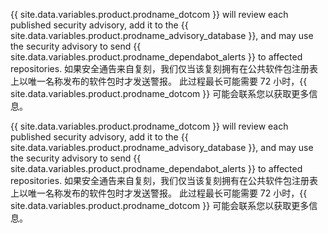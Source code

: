 {{ site.data.variables.product.prodname_dotcom }} will review each published security advisory, add it to the {{ site.data.variables.product.prodname_advisory_database }}, and may use the security advisory to send {{ site.data.variables.product.prodname_dependabot_alerts }} to affected repositories. 如果安全通告来自复刻，我们仅当该复刻拥有在公共软件包注册表上以唯一名称发布的软件包时才发送警报。 此过程最长可能需要 72 小时，{{ site.data.variables.product.prodname_dotcom }} 可能会联系您以获取更多信息。

{{ site.data.variables.product.prodname_dotcom }} will review each published security advisory, add it to the {{ site.data.variables.product.prodname_advisory_database }}, and may use the security advisory to send {{ site.data.variables.product.prodname_dependabot_alerts }} to affected repositories. 如果安全通告来自复刻，我们仅当该复刻拥有在公共软件包注册表上以唯一名称发布的软件包时才发送警报。 此过程最长可能需要 72 小时，{{ site.data.variables.product.prodname_dotcom }} 可能会联系您以获取更多信息。
